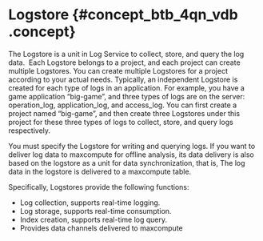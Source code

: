 # Logstore {#concept_btb_4qn_vdb .concept}

The Logstore is a unit in Log Service to collect, store, and query the log data.  Each Logstore belongs to a project, and each project can create multiple Logstores. You can create multiple Logstores for a project according to your actual needs. Typically, an independent Logstore is created for each type of logs in an application. For example, you have a game application “big-game”, and three types of logs are on the server: operation\_log, application\_log, and access\_log. You can first create a project named “big-game”, and then create three Logstores under this project for these three types of logs to collect, store, and query logs respectively.

You must specify the Logstore for writing and querying logs. If you want to deliver log data to maxcompute for offline analysis, its data delivery is also based on the logstore as a unit for data synchronization, that is, The log data in the logstore is delivered to a maxcompute table.

Specifically, Logstores provide the following functions:

-   Log collection, supports real-time logging.
-   Log storage, supports real-time consumption.
-   Index creation, supports real-time log query.
-   Provides data channels delivered to maxcompute

